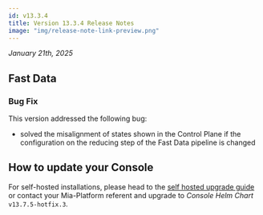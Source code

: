 ```yaml
---
id: v13.3.4
title: Version 13.3.4 Release Notes
image: "img/release-note-link-preview.png"
---
```


_January 21th, 2025_

## Fast Data

### Bug Fix

This version addressed the following bug:

* solved the misalignment of states shown in the Control Plane if the configuration on the reducing step of the Fast Data pipeline is changed

## How to update your Console

For self-hosted installations, please head to the [self hosted upgrade guide](/docs/13.7.5/infrastructure/self-hosted/installation-chart/how-to-upgrade) or contact your Mia-Platform referent and upgrade to _Console Helm Chart_ `v13.7.5-hotfix.3`.
